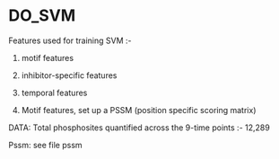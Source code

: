 DO_SVM
======

Features used for training SVM :- 
1. motif features 
2. inhibitor-specific features 
3. temporal features 

1. Motif features, set up a PSSM (position specific scoring matrix)




DATA: 
Total phosphosites quantified across the 9-time points :- 12,289


Pssm: see file pssm

